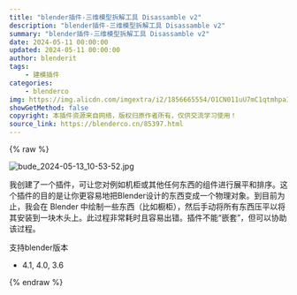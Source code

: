 ```yaml
---
title: "blender插件-三维模型拆解工具 Disassamble v2"
description: "blender插件-三维模型拆解工具 Disassamble v2"
summary: "blender插件-三维模型拆解工具 Disassamble v2"
date: 2024-05-11 00:00:00
updated: 2024-05-11 00:00:00
author: blenderit
tags: 
    - 建模插件
categories:
    - blenderco
img: https://img.alicdn.com/imgextra/i2/1856665554/O1CN011uU7mC1qtmhpaIuyv_!!1856665554.jpg
showGetMethod: false
copyright: 本插件资源来自网络，版权归原作者所有，仅供交流学习使用！
source_link: https://blenderco.cn/85397.html
---
```


{% raw %}
<p><img src="https://img.alicdn.com/imgextra/i2/1856665554/O1CN011uU7mC1qtmhpaIuyv_!!1856665554.jpg" alt="bude_2024-05-13_10-53-52.jpg"></p><p>我创建了一个插件，可让您对例如机柜或其他任何东西的组件进行展平和排序。这个插件的目的是让你更容易地把Blender设计的东西变成一个物理对象。到目前为止，我会在 Blender 中绘制一些东西（比如橱柜），然后手动将所有东西压平以将其安装到一块木头上。此过程非常耗时且容易出错。插件不能“嵌套”，但可以协助该过程。</p><p>支持blender版本</p><ul>
<li>4.1, 4.0, 3.6</li>
</ul>
<div style="display: none">blenderco</div>
{% endraw %}